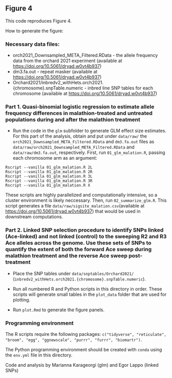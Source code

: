 ## Figure 4

This code reproduces Figure 4.

How to generate the figure:

### Necessary data files:
- orch2021_Downsampled_META_Filtered.RData - the allele frequency data from the orchard 2021 experiment (available at https://doi.org/10.5061/dryad.w0vt4b937) 
- dm3.fa.out - repeat masker (available at https://doi.org/10.5061/dryad.w0vt4b937) 
- Orchard2021/inbredv2_withHets.orch2021.{chromosome}.snpTable.numeric  - inbred line SNP tables for each chromosome (available at https://doi.org/10.5061/dryad.w0vt4b937)

### Part 1. Quasi-binomial logistic regression to estimate allele frequency differences in malathion-treated and untreated populations during and after the malathion treatment

* Run the code in the `glm` subfolder to generate GLM effect size estimates. For this part of the analysis, obtain and put under `data/raw/` the `orch2021_Downsampled_META_Filtered.RData` and `dm3.fa.out` files as `data/raw/orch2021_Downsampled_META_Filtered.RData` and `data/raw/dm3.fa.out`, respectively.
First, run `01_glm_malation.R`, passing each chromosome arm as an argument:
```
Rscript --vanilla 01_glm_malation.R 2L
Rscript --vanilla 01_glm_malation.R 2R
Rscript --vanilla 01_glm_malation.R 3L
Rscript --vanilla 01_glm_malation.R 3R
Rscript --vanilla 01_glm_malation.R X
```

These scripts are highly parallelized and computationally intensive, so a cluster environment is likely neccessary. Then, run `02_summarize_glm.R`. This script generates a file `data/raw/sigsite_malation.csv`(available at https://doi.org/10.5061/dryad.w0vt4b937) that would be used in downstream computations.

### Part 2. Linked SNP selection procedure to identify SNPs linked (Ace-linked) and not linked (control) to the sweeping R2 and R3 Ace alleles across the genome. Use these sets of SNPs to quantify the extent of both the forward Ace sweep during malathion treatment and the reverse Ace sweep post-treatment

- Place the SNP tables under `data/snptables/Orchard2021/` (`inbredv2_withHets.orch2021.{chromosome}.snpTable.numeric`).

* Run all numbered R and Python scripts in this directory in order. These scripts will generate small tables in the `plot_data` folder that are used for plotting.

* Run `plot.Rmd` to generate the figure panels.

### Programming environment

The R scripts require the following packages: `c("tidyverse", "reticulate", "broom", "egg", "ggnewscale", "purrr", "furrr", "biomartr")`.

The Python programming environment should be created with `conda` using the `env.yml` file in this directory.

Code and analysis by Marianna Karageorgi (glm) and Egor Lappo (linked SNPs)
